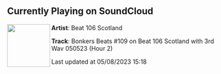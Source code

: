 ## Currently Playing on SoundCloud

[<img align="left" width="100" src="https://i1.sndcdn.com/artworks-gPZoVBCmHZUQi0OV-4v5OlQ-t500x500.jpg">](https://soundcloud.com/beat106scotland/bonkers-beats-109-on-beat-106?in=beat106scotland/sets/bonkers-beats-109-on-beat-106-scotland-with-rachel-vega-3rd-wav-050523)

**Artist**: Beat 106 Scotland 

**Track**: Bonkers Beats #109 on Beat 106 Scotland with 3rd Wav 050523 (Hour 2)

Last updated at 05/08/2023 15:18
